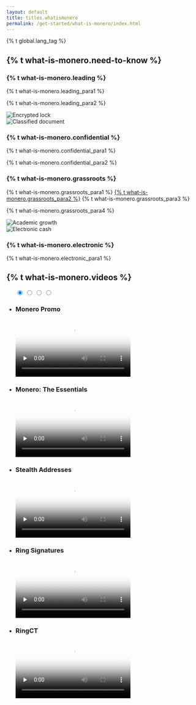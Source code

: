 ```yaml
---
layout: default
title: titles.whatismonero
permalink: /get-started/what-is-monero/index.html
---
```

{% t global.lang_tag %}
<div class="site-wrap">
    <section class="container">
        <div class="row">
            <section class="container about-monero full col-xs-12">
                <div class="info-block">
                    <div class="row center-xs">
                        <div class="col"><h2>{% t what-is-monero.need-to-know %}</h2></div>
                    </div>
                    <div class="row middle-xs info-block-row private">
                        <div class="col-lg-7 col-md-6 col-sm-8 col-xs-12  why-text">
                            <h3>{% t what-is-monero.leading %}</h3>
                            <p>{% t what-is-monero.leading_para1 %}</p>
                            <p>{% t what-is-monero.leading_para2 %}</p>
                        </div>
                        <div class="col-lg-5 col-md-6 col-sm-4 col-xs-12 last-sm first-xs center-xs">
                            <img src="/img/crypto-lock.png" alt="Encrypted lock" class="main-icon">
                        </div>
                    </div>
                    <div class="row middle-xs info-block-row">
                        <div class="col-lg-5 col-md-6 col-sm-4 col-xs-12 center-xs">
                            <img src="/img/monero-classified.png" alt="Classified document" class="main-icon">
                        </div>
                        <div class="col-lg-7 col-md-6 col-sm-8 col-xs-12 why-text">
                            <h3>{% t what-is-monero.confidential %}</h3>
                            <p>{% t what-is-monero.confidential_para1 %}</p>
                            <p>{% t what-is-monero.confidential_para2 %}</p>
                        </div>
                    </div>
                    <div class="row middle-xs info-block-row">
                        <div class="col-lg-7 col-md-6 col-sm-8 col-xs-12 why-text">
                            <h3>{% t what-is-monero.grassroots %}</h3>
                            <p>{% t what-is-monero.grassroots_para1 %} <a href="https://www.openhub.net/p/monero" target="_blank" rel="noreferrer noopener">{% t what-is-monero.grassroots_para2 %}</a> {% t what-is-monero.grassroots_para3 %}</p>
                            <p>{% t what-is-monero.grassroots_para4 %}</p>
                        </div>
                        <div class="col-lg-5 col-md-6 col-sm-4 col-xs-12 last-sm first-xs center-xs">
                            <img src="/img/academic-growth.png" alt="Academic growth" class="main-icon">
                        </div>
                    </div>
                    <div class="row middle-xs info-block-row">
                        <div class="col-lg-5 col-md-6 col-sm-4 col-xs-12 center-xs">
                            <img src="/img/monero-electronic-cash.png" alt="Electronic cash" class="main-icon">
                        </div>
                        <div class="col-lg-7 col-md-6 col-sm-8 col-xs-12 why-text">
                            <h3>{% t what-is-monero.electronic %}</h3>
                            <p>{% t what-is-monero.electronic_para1 %}</p>
                        </div>
                    </div>
                </div>
            </section>
            <section class="full col-xs-12 monero-vid">
                <div class="info-block">
                    <div class="row center-xs">
                        <div class="col"><h2>{% t what-is-monero.videos %}</h2></div>
                    </div>
                    <div class="row center-xs">
                        <div class="col-xs-12 carousel-container">
                            <ul class="carousel my-carousel">
                                <input class="carousel-activator" type="radio" id="A" name="activator" checked="checked"/>
                                <input class="carousel-activator" type="radio" id="B" name="activator"/>
                                <input class="carousel-activator" type="radio" id="C" name="activator"/>
                                <input class="carousel-activator" type="radio" id="D" name="activator"/>
                                <div class="carousel-controls">
                                    <label class="carousel-control carousel-control-backward" for="D"></label>
                                    <label class="carousel-control carousel-control-forward" for="B"></label>
                                </div>
                                <div class="carousel-controls">
                                    <label class="carousel-control carousel-control-backward" for="A"></label>
                                    <label class="carousel-control carousel-control-forward" for="C"></label>
                                </div>
                                <div class="carousel-controls">
                                    <label class="carousel-control carousel-control-backward" for="B"></label>
                                    <label class="carousel-control carousel-control-forward" for="D"></label>
                                </div>
                                <div class="carousel-controls">
                                    <label class="carousel-control carousel-control-backward" for="C"></label>
                                    <label class="carousel-control carousel-control-forward" for="A"></label>
                                </div>
                                <li class="carousel-slide ms">
                                    <h3>Monero Promo</h3>
                                    <video controls poster="/img/monero-community.png" onclick="this.paused ? this.play() : this.pause();" preload="none">
                                        <source src="/media/Monero_Promo.m4v">
                                    </video>
                                </li>
                                <li class="carousel-slide">
                                    <h3>Monero: The Essentials</h3>
                                    <video controls poster="/img/monero-cash-video-poster.png" onclick="this.paused ? this.play() : this.pause();" preload="none">
                                        <source src="/media/Monero%20-%20The%20Essentials.m4v">
                                    </video>
                                </li>
                                <li class="carousel-slide">
                                    <h3>Stealth Addresses</h3>
                                    <video controls poster="/img/stealth-address-poster.png" onclick="this.paused ? this.play() : this.pause();" preload="none">
                                        <source src="/media/Monero%20-%20Stealth%20Addresses.m4v">
                                    </video>
                                </li>
                                <li class="carousel-slide">
                                    <h3>Ring Signatures</h3>
                                    <video controls poster="/img/ring-signatures-poster.png" onclick="this.paused ? this.play() : this.pause();" preload="none">
                                        <source src="/media/Monero%20-%20Ring%20Signatures.m4v">
                                    </video>
                                </li>
                                <li class="carousel-slide">
                                    <h3>RingCT</h3>
                                    <video controls poster="/img/ringct-poster.png" onclick="this.paused ? this.play() : this.pause();" preload="none">
                                        <source src="/media/Monero%20-%20RingCT.m4v">
                                    </video>
                                </li>
                            </ul>
                        </div>
                    </div>
                </div>
            </section>
        </div>
    </section>
</div>
